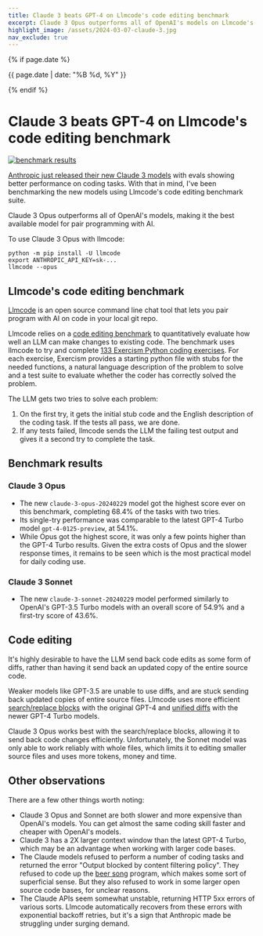 ```yaml
---
title: Claude 3 beats GPT-4 on Llmcode's code editing benchmark
excerpt: Claude 3 Opus outperforms all of OpenAI's models on Llmcode's code editing benchmark, making it the best available model for pair programming with AI.
highlight_image: /assets/2024-03-07-claude-3.jpg
nav_exclude: true
---
```

{% if page.date %}
<p class="post-date">{{ page.date | date: "%B %d, %Y" }}</p>
{% endif %}

# Claude 3 beats GPT-4 on Llmcode's code editing benchmark

[![benchmark results](/assets/2024-03-07-claude-3.svg)](https://llm.khulnasoft.com/assets/2024-03-07-claude-3.svg)

[Anthropic just released their new Claude 3 models](https://www.anthropic.com/news/claude-3-family)
with evals showing better performance on coding tasks.
With that in mind, I've been benchmarking the new models
using Llmcode's code editing benchmark suite.

Claude 3 Opus outperforms all of OpenAI's models,
making it the best available model for pair programming with AI.

To use Claude 3 Opus with llmcode:

```
python -m pip install -U llmcode
export ANTHROPIC_API_KEY=sk-...
llmcode --opus
```

## Llmcode's code editing benchmark

[Llmcode](https://github.com/khulnasoft-lab/llmcode)
is an open source command line chat tool that lets you
pair program with AI on code in your local git repo.

Llmcode relies on a
[code editing benchmark](https://llm.khulnasoft.com/docs/benchmarks.html)
to quantitatively evaluate how well
an LLM can make changes to existing code.
The benchmark uses llmcode to try and complete
[133 Exercism Python coding exercises](https://github.com/exercism/python).
For each exercise,
Exercism provides a starting python file with stubs for the needed functions,
a natural language description of the problem to solve
and a test suite to evaluate whether the coder has correctly solved the problem.

The LLM gets two tries to solve each problem:

1. On the first try, it gets the initial stub code and the English description of the coding task. If the tests all pass, we are done.
2. If any tests failed, llmcode sends the LLM the failing test output and gives it a second try to complete the task.

## Benchmark results

### Claude 3 Opus

- The new `claude-3-opus-20240229` model got the highest score ever on this benchmark, completing 68.4% of the tasks with two tries.
- Its single-try performance was comparable to the latest GPT-4 Turbo model `gpt-4-0125-preview`, at 54.1%.
- While Opus got the highest score, it was only a few points higher than the GPT-4 Turbo results. Given the extra costs of Opus and the slower response times, it remains to be seen which is the most practical model for daily coding use.

### Claude 3 Sonnet

- The new `claude-3-sonnet-20240229` model performed similarly to OpenAI's GPT-3.5 Turbo models with an overall score of 54.9% and a first-try score of 43.6%.

## Code editing

It's highly desirable to have the LLM send back code edits as
some form of diffs, rather than having it send back an updated copy of the
entire source code.

Weaker models like GPT-3.5 are unable to use diffs, and are stuck sending back
updated copies of entire source files.
Llmcode uses more efficient
[search/replace blocks](https://llm.khulnasoft.com/2023/07/02/benchmarks.html#diff)
with the original GPT-4
and
[unified diffs](https://llm.khulnasoft.com/2023/12/21/unified-diffs.html#unified-diff-editing-format)
with the newer GPT-4 Turbo models.

Claude 3 Opus works best with the search/replace blocks, allowing it to send back
code changes efficiently.
Unfortunately, the Sonnet model was only able to work reliably with whole files,
which limits it to editing smaller source files and uses more tokens, money and time.

## Other observations

There are a few other things worth noting:

- Claude 3 Opus and Sonnet are both slower and more expensive than OpenAI's models. You can get almost the same coding skill faster and cheaper with OpenAI's models.
- Claude 3 has a 2X larger context window than the latest GPT-4 Turbo, which may be an advantage when working with larger code bases.
- The Claude models refused to perform a number of coding tasks and returned the error "Output blocked by content filtering policy". They refused to code up the [beer song](https://exercism.org/tracks/python/exercises/beer-song) program, which makes some sort of superficial sense. But they also refused to work in some larger open source code bases, for unclear reasons.
- The Claude APIs seem somewhat unstable, returning HTTP 5xx errors of various sorts. Llmcode automatically recovers from these errors with exponential backoff retries, but it's a sign that Anthropic made be struggling under surging demand.

